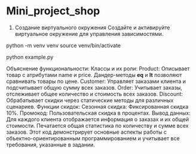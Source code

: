 # Mini_project_shop
1. Создание виртуального окружения
Создайте и активируйте виртуальное окружение для управления зависимостями.

python -m venv venv
source venv/bin/activate

python example.py

 Объяснение функциональности: Классы и их роли:  Product: Описывает товар с атрибутами name и price. Дандер-методы __eq__ и __lt__ позволяют сравнивать товары по цене. Customer: Управляет заказами клиента и подсчитывает общую сумму всех заказов. Order: Учитывает заказы, отслеживает общее количество и стоимость всех заказов. Discount: Обрабатывает скидки через статические методы для различных сценариев. Функции скидок:  Сезонная скидка: Фиксированная скидка 10%. Промокод: Пользовательская скидка в процентах. Вывод данных:  Для каждого клиента отображается информация о заказах и их общей стоимости. Печатается общая статистика по количеству и сумме всех заказов. Этот код демонстрирует основные аспекты работы с объектно-ориентированным программированием и учитывает все требования, указанные в задании.
